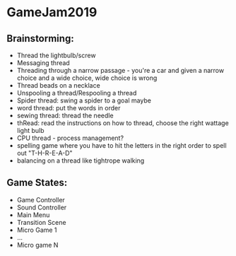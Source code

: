 # GameJam2019
## Brainstorming:
- Thread the lightbulb/screw
- Messaging thread
- Threading through a narrow passage - you're a car and given a narrow choice and a wide choice, wide choice is wrong
- Thread beads on a necklace
- Unspooling a thread/Respooling a thread
- Spider thread: swing a spider to a goal maybe
- word thread: put the words in order
- sewing thread: thread the needle
- thRead: read the instructions on how to thread, choose the right wattage light bulb
- CPU thread - process management?
- spelling game where you have to hit the letters in the right order to spell out "T-H-R-E-A-D"
- balancing on a thread like tightrope walking
## Game States:
- Game Controller
- Sound Controller
- Main Menu
- Transition Scene
- Micro Game 1
- ...
- Micro game N
